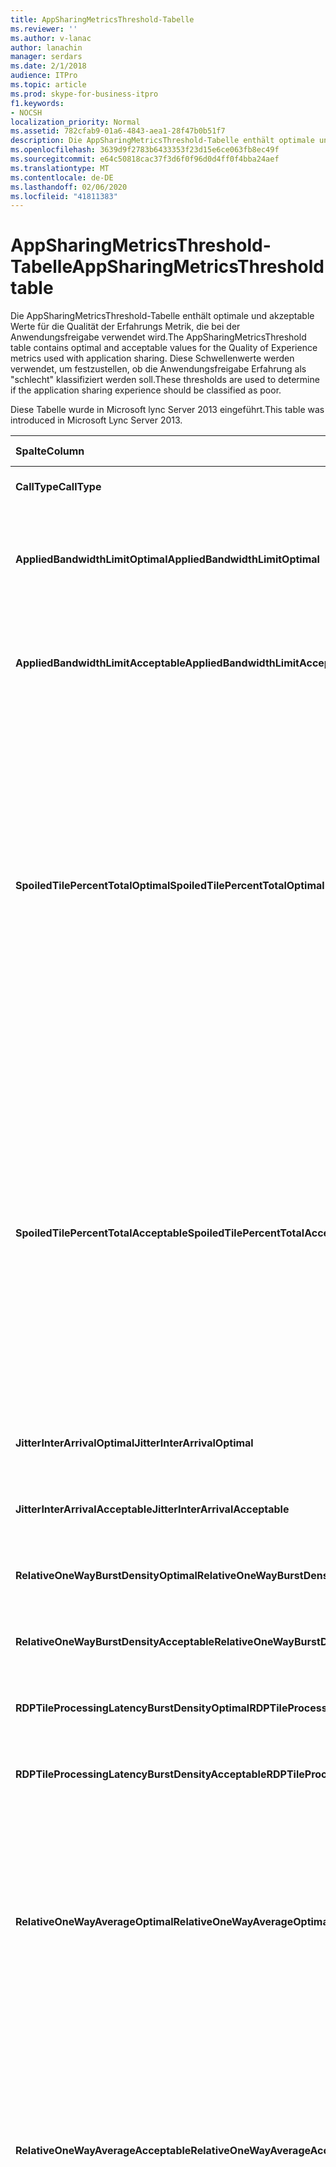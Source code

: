```yaml
---
title: AppSharingMetricsThreshold-Tabelle
ms.reviewer: ''
ms.author: v-lanac
author: lanachin
manager: serdars
ms.date: 2/1/2018
audience: ITPro
ms.topic: article
ms.prod: skype-for-business-itpro
f1.keywords:
- NOCSH
localization_priority: Normal
ms.assetid: 782cfab9-01a6-4843-aea1-28f47b0b51f7
description: Die AppSharingMetricsThreshold-Tabelle enthält optimale und akzeptable Werte für die Qualität der Erfahrungs Metrik, die bei der Anwendungsfreigabe verwendet wird. Diese Schwellenwerte werden verwendet, um festzustellen, ob die Anwendungsfreigabe Erfahrung als "schlecht" klassifiziert werden soll.
ms.openlocfilehash: 3639d9f2783b6433353f23d15e6ce063fb8ec49f
ms.sourcegitcommit: e64c50818cac37f3d6f0f96d0d4ff0f4bba24aef
ms.translationtype: MT
ms.contentlocale: de-DE
ms.lasthandoff: 02/06/2020
ms.locfileid: "41811383"
---
```

# <a name="appsharingmetricsthreshold-table"></a><span data-ttu-id="81b7e-104">AppSharingMetricsThreshold-Tabelle</span><span class="sxs-lookup"><span data-stu-id="81b7e-104">AppSharingMetricsThreshold table</span></span>
 
<span data-ttu-id="81b7e-105">Die AppSharingMetricsThreshold-Tabelle enthält optimale und akzeptable Werte für die Qualität der Erfahrungs Metrik, die bei der Anwendungsfreigabe verwendet wird.</span><span class="sxs-lookup"><span data-stu-id="81b7e-105">The AppSharingMetricsThreshold table contains optimal and acceptable values for the Quality of Experience metrics used with application sharing.</span></span> <span data-ttu-id="81b7e-106">Diese Schwellenwerte werden verwendet, um festzustellen, ob die Anwendungsfreigabe Erfahrung als "schlecht" klassifiziert werden soll.</span><span class="sxs-lookup"><span data-stu-id="81b7e-106">These thresholds are used to determine if the application sharing experience should be classified as poor.</span></span>
  
<span data-ttu-id="81b7e-107">Diese Tabelle wurde in Microsoft lync Server 2013 eingeführt.</span><span class="sxs-lookup"><span data-stu-id="81b7e-107">This table was introduced in Microsoft Lync Server 2013.</span></span>
  
|<span data-ttu-id="81b7e-108">**Spalte**</span><span class="sxs-lookup"><span data-stu-id="81b7e-108">**Column**</span></span>|<span data-ttu-id="81b7e-109">**Datentyp**</span><span class="sxs-lookup"><span data-stu-id="81b7e-109">**Data Type**</span></span>|<span data-ttu-id="81b7e-110">**Schlüssel/Index**</span><span class="sxs-lookup"><span data-stu-id="81b7e-110">**Key/Index**</span></span>|<span data-ttu-id="81b7e-111">**Details**</span><span class="sxs-lookup"><span data-stu-id="81b7e-111">**Details**</span></span>|
|:-----|:-----|:-----|:-----|
|<span data-ttu-id="81b7e-112">**CallType**</span><span class="sxs-lookup"><span data-stu-id="81b7e-112">**CallType**</span></span> <br/> |<span data-ttu-id="81b7e-113">int</span><span class="sxs-lookup"><span data-stu-id="81b7e-113">int</span></span>  <br/> |<span data-ttu-id="81b7e-114">Primary</span><span class="sxs-lookup"><span data-stu-id="81b7e-114">Primary</span></span>  <br/> |<span data-ttu-id="81b7e-115">Der Typ des Anrufs, der getätigt wurde.</span><span class="sxs-lookup"><span data-stu-id="81b7e-115">Type of call that was placed.</span></span>  <br/> |
|<span data-ttu-id="81b7e-116">**AppliedBandwidthLimitOptimal**</span><span class="sxs-lookup"><span data-stu-id="81b7e-116">**AppliedBandwidthLimitOptimal**</span></span> <br/> |<span data-ttu-id="81b7e-117">int</span><span class="sxs-lookup"><span data-stu-id="81b7e-117">int</span></span>  <br/> ||<span data-ttu-id="81b7e-118">Optimale Bandbreitenbeschränkung bei der Anwendungsfreigabe.</span><span class="sxs-lookup"><span data-stu-id="81b7e-118">Optimal bandwidth limitation for application sharing.</span></span> <span data-ttu-id="81b7e-119">Der Standardwert ist 1 Million.</span><span class="sxs-lookup"><span data-stu-id="81b7e-119">The default value is 1000000.</span></span>  <br/> |
|<span data-ttu-id="81b7e-120">**AppliedBandwidthLimitAcceptable**</span><span class="sxs-lookup"><span data-stu-id="81b7e-120">**AppliedBandwidthLimitAcceptable**</span></span> <br/> |<span data-ttu-id="81b7e-121">int</span><span class="sxs-lookup"><span data-stu-id="81b7e-121">int</span></span>  <br/> ||<span data-ttu-id="81b7e-122">Zulässige Bandbreitenbeschränkung für die Anwendungsfreigabe.</span><span class="sxs-lookup"><span data-stu-id="81b7e-122">Acceptable bandwidth limitation for application sharing.</span></span> <span data-ttu-id="81b7e-123">Der Standardwert ist 500000.</span><span class="sxs-lookup"><span data-stu-id="81b7e-123">The default value is 500000.</span></span>  <br/> |
|<span data-ttu-id="81b7e-124">**SpoiledTilePercentTotalOptimal**</span><span class="sxs-lookup"><span data-stu-id="81b7e-124">**SpoiledTilePercentTotalOptimal**</span></span> <br/> |<span data-ttu-id="81b7e-125">Dezimal (5; 2)</span><span class="sxs-lookup"><span data-stu-id="81b7e-125">decimal(5,2)</span></span>  <br/> ||<span data-ttu-id="81b7e-126">Optimaler Prozentsatz für "verwöhnte" Kacheln für die Klassifizierung einer Anwendungsfreigabe Qualität.</span><span class="sxs-lookup"><span data-stu-id="81b7e-126">Optimal percentage rate for "spoiled" tiles for classifying an Application Sharing quality.</span></span> <span data-ttu-id="81b7e-127">Dieser Wert ist der Prozentsatz des Inhalts des mitbenutzenden, der den Betrachter nicht erreicht hat.</span><span class="sxs-lookup"><span data-stu-id="81b7e-127">This value is the percentage of the content from the sharer that did not reach the viewer.</span></span> <span data-ttu-id="81b7e-128">Inhalte werden möglicherweise verworfen (oder verdorben), wenn der mitbenutzende die Kacheln aus der grafikquelle abwirft oder die ASMCU-Kacheln Kacheln von Sharer abwirft.</span><span class="sxs-lookup"><span data-stu-id="81b7e-128">Content may be discarded (or spoiled) when the sharer discards tiles from the graphics source or the ASMCU tiles discards tiles from Sharer respectively.</span></span> <span data-ttu-id="81b7e-129">Der Standardwert ist 11 Prozent.</span><span class="sxs-lookup"><span data-stu-id="81b7e-129">The default value is 11 percent.</span></span>  <br/> |
|<span data-ttu-id="81b7e-130">**SpoiledTilePercentTotalAcceptable**</span><span class="sxs-lookup"><span data-stu-id="81b7e-130">**SpoiledTilePercentTotalAcceptable**</span></span> <br/> |<span data-ttu-id="81b7e-131">Dezimal (5; 2)</span><span class="sxs-lookup"><span data-stu-id="81b7e-131">decimal(5,2)</span></span>  <br/> ||<span data-ttu-id="81b7e-132">Akzeptabler Prozentsatz für "verdorbene" Kacheln für die Klassifizierung einer Anwendungsfreigabe Qualität.</span><span class="sxs-lookup"><span data-stu-id="81b7e-132">Acceptable percentage rate for "spoiled" tiles for classifying an Application Sharing quality.</span></span> <span data-ttu-id="81b7e-133">Dieser Wert ist der Prozentsatz des Inhalts des mitbenutzenden, der den Betrachter nicht erreicht hat.</span><span class="sxs-lookup"><span data-stu-id="81b7e-133">This value is the percentage of the content from the sharer that did not reach the viewer.</span></span> <span data-ttu-id="81b7e-134">Inhalte werden möglicherweise verworfen (oder verdorben), wenn der mitbenutzende die Kacheln aus der grafikquelle abwirft oder die ASMCU-Kacheln Kacheln von Sharer abwirft.</span><span class="sxs-lookup"><span data-stu-id="81b7e-134">Content may be discarded (or spoiled) when the sharer discards tiles from the graphics source or the ASMCU tiles discards tiles from Sharer respectively.</span></span> <span data-ttu-id="81b7e-135">Der Standardwert ist 36 Prozent.</span><span class="sxs-lookup"><span data-stu-id="81b7e-135">The default value is 36 percent.</span></span>  <br/> |
|<span data-ttu-id="81b7e-136">**JitterInterArrivalOptimal**</span><span class="sxs-lookup"><span data-stu-id="81b7e-136">**JitterInterArrivalOptimal**</span></span> <br/> |<span data-ttu-id="81b7e-137">int</span><span class="sxs-lookup"><span data-stu-id="81b7e-137">int</span></span>  <br/> ||<span data-ttu-id="81b7e-138">Diese Spalte wird in Microsoft lync Server 2013 nicht verwendet.</span><span class="sxs-lookup"><span data-stu-id="81b7e-138">This column is not used in Microsoft Lync Server 2013.</span></span>  <br/> |
|<span data-ttu-id="81b7e-139">**JitterInterArrivalAcceptable**</span><span class="sxs-lookup"><span data-stu-id="81b7e-139">**JitterInterArrivalAcceptable**</span></span> <br/> |<span data-ttu-id="81b7e-140">int</span><span class="sxs-lookup"><span data-stu-id="81b7e-140">int</span></span>  <br/> ||<span data-ttu-id="81b7e-141">Diese Spalte wird in Microsoft lync Server 2013 nicht verwendet.</span><span class="sxs-lookup"><span data-stu-id="81b7e-141">This column is not used in Microsoft Lync Server 2013.</span></span>  <br/> |
|<span data-ttu-id="81b7e-142">**RelativeOneWayBurstDensityOptimal**</span><span class="sxs-lookup"><span data-stu-id="81b7e-142">**RelativeOneWayBurstDensityOptimal**</span></span> <br/> |<span data-ttu-id="81b7e-143">float</span><span class="sxs-lookup"><span data-stu-id="81b7e-143">float</span></span>  <br/> ||<span data-ttu-id="81b7e-144">Diese Spalte wird in Microsoft lync Server 2013 nicht verwendet.</span><span class="sxs-lookup"><span data-stu-id="81b7e-144">This column is not used in Microsoft Lync Server 2013.</span></span>  <br/> |
|<span data-ttu-id="81b7e-145">**RelativeOneWayBurstDensityAcceptable**</span><span class="sxs-lookup"><span data-stu-id="81b7e-145">**RelativeOneWayBurstDensityAcceptable**</span></span> <br/> |<span data-ttu-id="81b7e-146">float</span><span class="sxs-lookup"><span data-stu-id="81b7e-146">float</span></span>  <br/> ||<span data-ttu-id="81b7e-147">Diese Spalte wird in Microsoft lync Server 2013 nicht verwendet.</span><span class="sxs-lookup"><span data-stu-id="81b7e-147">This column is not used in Microsoft Lync Server 2013.</span></span>  <br/> |
|<span data-ttu-id="81b7e-148">**RDPTileProcessingLatencyBurstDensityOptimal**</span><span class="sxs-lookup"><span data-stu-id="81b7e-148">**RDPTileProcessingLatencyBurstDensityOptimal**</span></span> <br/> |<span data-ttu-id="81b7e-149">float</span><span class="sxs-lookup"><span data-stu-id="81b7e-149">float</span></span>  <br/> ||<span data-ttu-id="81b7e-150">Diese Spalte wird in Microsoft lync Server 2013 nicht verwendet.</span><span class="sxs-lookup"><span data-stu-id="81b7e-150">This column is not used in Microsoft Lync Server 2013.</span></span>  <br/> |
|<span data-ttu-id="81b7e-151">**RDPTileProcessingLatencyBurstDensityAcceptable**</span><span class="sxs-lookup"><span data-stu-id="81b7e-151">**RDPTileProcessingLatencyBurstDensityAcceptable**</span></span> <br/> |<span data-ttu-id="81b7e-152">float</span><span class="sxs-lookup"><span data-stu-id="81b7e-152">float</span></span>  <br/> ||<span data-ttu-id="81b7e-153">Diese Spalte wird in Microsoft lync Server 2013 nicht verwendet.</span><span class="sxs-lookup"><span data-stu-id="81b7e-153">This column is not used in Microsoft Lync Server 2013.</span></span>  <br/> |
|<span data-ttu-id="81b7e-154">**RelativeOneWayAverageOptimal**</span><span class="sxs-lookup"><span data-stu-id="81b7e-154">**RelativeOneWayAverageOptimal**</span></span> <br/> |<span data-ttu-id="81b7e-155">float</span><span class="sxs-lookup"><span data-stu-id="81b7e-155">float</span></span>  <br/> ||<span data-ttu-id="81b7e-156">Optimaler Wert für die relative unidirektionale Verzögerung zwischen den beiden Medien Endpunkten, die an der Anwendungsfreigabe beteiligt sind.</span><span class="sxs-lookup"><span data-stu-id="81b7e-156">Optimal value for the relative one-way delay between the two media endpoints involved in the application sharing.</span></span> <span data-ttu-id="81b7e-157">Dies ist ein Single-Hop-Latenzmaß.</span><span class="sxs-lookup"><span data-stu-id="81b7e-157">This is a single-hop latency measure.</span></span> <span data-ttu-id="81b7e-158">Der Standardwert ist 1,0 Sekunden.</span><span class="sxs-lookup"><span data-stu-id="81b7e-158">The default value is 1.0 seconds.</span></span>  <br/> <span data-ttu-id="81b7e-159">Die Spalte wurde in Microsoft lync Server 2013 eingeführt.</span><span class="sxs-lookup"><span data-stu-id="81b7e-159">The column was introduced in Microsoft Lync Server 2013.</span></span>  <br/> |
|<span data-ttu-id="81b7e-160">**RelativeOneWayAverageAcceptable**</span><span class="sxs-lookup"><span data-stu-id="81b7e-160">**RelativeOneWayAverageAcceptable**</span></span> <br/> |<span data-ttu-id="81b7e-161">float</span><span class="sxs-lookup"><span data-stu-id="81b7e-161">float</span></span>  <br/> ||<span data-ttu-id="81b7e-162">Optimaler Wert für die relative unidirektionale Verzögerung zwischen den beiden Medien Endpunkten, die an der Anwendungsfreigabe beteiligt sind.</span><span class="sxs-lookup"><span data-stu-id="81b7e-162">Optimal value for the relative one-way delay between the two media endpoints involved in the application sharing.</span></span> <span data-ttu-id="81b7e-163">Dies ist ein Single-Hop-Latenzmaß.</span><span class="sxs-lookup"><span data-stu-id="81b7e-163">This is a single-hop latency measure.</span></span> <span data-ttu-id="81b7e-164">Der Standardwert ist 1,75 Sekunden.</span><span class="sxs-lookup"><span data-stu-id="81b7e-164">The default value is 1.75 seconds.</span></span>  <br/> <span data-ttu-id="81b7e-165">Die Spalte wurde in Microsoft lync Server 2013 eingeführt.</span><span class="sxs-lookup"><span data-stu-id="81b7e-165">The column was introduced in Microsoft Lync Server 2013.</span></span>  <br/> |
|<span data-ttu-id="81b7e-166">**RDPTileProcessingLatencyAverageOptimal**</span><span class="sxs-lookup"><span data-stu-id="81b7e-166">**RDPTileProcessingLatencyAverageOptimal**</span></span> <br/> |<span data-ttu-id="81b7e-167">float</span><span class="sxs-lookup"><span data-stu-id="81b7e-167">float</span></span>  <br/> ||<span data-ttu-id="81b7e-168">Optimaler Wert der durchschnittlichen Verarbeitungs Wartezeit für RDP-Kacheln auf dem AS-Konferenz Server über die Dauer der Anzeige Sitzung.</span><span class="sxs-lookup"><span data-stu-id="81b7e-168">Optimal value of the average RDP tile processing latency in the AS Conferencing Server over the duration of the viewing session.</span></span> <span data-ttu-id="81b7e-169">Latenz ist der Zeitunterschied zwischen dem Codieren des Start Frames auf dem Server (Sharer oder MCU, je nach Szenario) und dem gleichen Start Frame im Viewer.</span><span class="sxs-lookup"><span data-stu-id="81b7e-169">Latency is the time difference between when the Start Frame is encoded on the server (sharer or MCU depending on the scenario) and the same Start Frame is decoded on the viewer.</span></span>  <br/> <span data-ttu-id="81b7e-170">Ein hoher Durchschnitt zeigt eine längere Verzögerung bei der Anzeige an.</span><span class="sxs-lookup"><span data-stu-id="81b7e-170">A high average reflects a longer delay in the viewing experience.</span></span> <span data-ttu-id="81b7e-171">Ein überlasteter Konferenzserver zeigt gegebenenfalls höhere durchschnittliche Verzögerungen an.</span><span class="sxs-lookup"><span data-stu-id="81b7e-171">An overloaded conferencing server may experience higher average delays.</span></span> <span data-ttu-id="81b7e-172">Der Standardwert ist 200M.</span><span class="sxs-lookup"><span data-stu-id="81b7e-172">The default value is 200ms.</span></span>  <br/> <span data-ttu-id="81b7e-173">Die Spalte wurde in Microsoft lync Server 2013 eingeführt.</span><span class="sxs-lookup"><span data-stu-id="81b7e-173">The column was introduced in Microsoft Lync Server 2013.</span></span>  <br/> |
|<span data-ttu-id="81b7e-174">**RDPTileProcessingLatencyAverageAcceptable**</span><span class="sxs-lookup"><span data-stu-id="81b7e-174">**RDPTileProcessingLatencyAverageAcceptable**</span></span> <br/> |<span data-ttu-id="81b7e-175">float</span><span class="sxs-lookup"><span data-stu-id="81b7e-175">float</span></span>  <br/> ||<span data-ttu-id="81b7e-176">Akzeptabler Wert der durchschnittlichen Verarbeitungs Wartezeit für RDP-Kacheln auf dem AS-Konferenz Server über die Dauer der Anzeige Sitzung.</span><span class="sxs-lookup"><span data-stu-id="81b7e-176">Acceptable value of the average RDP tile processing latency in the AS Conferencing Server over the duration of the viewing session.</span></span> <span data-ttu-id="81b7e-177">Latenz ist der Zeitunterschied zwischen dem Codieren des Start Frames auf dem Server (Sharer oder MCU, je nach Szenario) und dem gleichen Start Frame im Viewer.</span><span class="sxs-lookup"><span data-stu-id="81b7e-177">Latency is the time difference between when the Start Frame is encoded on the server (sharer or MCU depending on the scenario) and the same Start Frame is decoded on the viewer.</span></span>  <br/> <span data-ttu-id="81b7e-178">Ein hoher Durchschnitt zeigt eine längere Verzögerung bei der Anzeige an.</span><span class="sxs-lookup"><span data-stu-id="81b7e-178">A high average reflects a longer delay in the viewing experience.</span></span> <span data-ttu-id="81b7e-179">Ein überlasteter Konferenzserver zeigt gegebenenfalls höhere durchschnittliche Verzögerungen an.</span><span class="sxs-lookup"><span data-stu-id="81b7e-179">An overloaded conferencing server may experience higher average delays.</span></span> <span data-ttu-id="81b7e-180">Der Standardwert ist 200M.</span><span class="sxs-lookup"><span data-stu-id="81b7e-180">The default value is 200ms.</span></span>  <br/> <span data-ttu-id="81b7e-181">Die Spalte wurde in Microsoft lync Server 2013 eingeführt.</span><span class="sxs-lookup"><span data-stu-id="81b7e-181">The column was introduced in Microsoft Lync Server 2013.</span></span>  <br/> |
   

